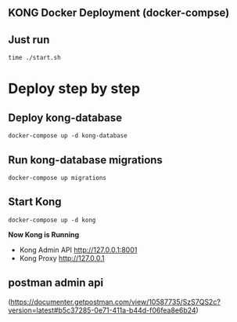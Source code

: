 KONG Docker Deployment (docker-compse)
---

## Just run

```
time ./start.sh
```

# Deploy step by step

## Deploy kong-database

```
docker-compose up -d kong-database
```

## Run kong-database migrations

```
docker-compose up migrations
```

## Start Kong

```
docker-compose up -d kong
```

**Now Kong is Running**
- Kong Admin API http://127.0.0.1:8001
- Kong Proxy http://127.0.0.1

## postman admin api
(https://documenter.getpostman.com/view/10587735/SzS7QS2c?version=latest#b5c37285-0e71-411a-b44d-f06fea8e6b24)

